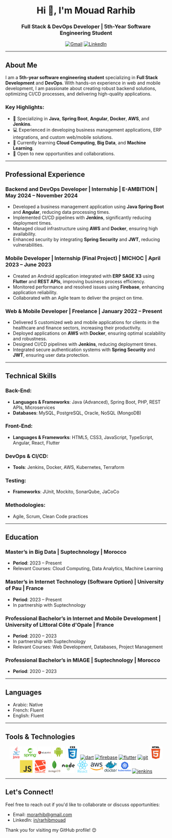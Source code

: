 <h1 align="center">Hi 👋, I'm Mouad Rarhib</h1>
<h3 align="center">Full Stack & DevOps Developer | 5th-Year Software Engineering Student</h3>

<p align="center">
  <a href="mailto:morarhib@gmail.com"><img src="https://img.shields.io/badge/Gmail-D14836?style=for-the-badge&logo=gmail&logoColor=white" alt="Gmail"></a>
  <a href="https://www.linkedin.com/in/rarhibmouad"><img src="https://img.shields.io/badge/LinkedIn-0077B5?style=for-the-badge&logo=linkedin&logoColor=white" alt="LinkedIn"></a>
</p>

---

## About Me

I am a **5th-year software engineering student** specializing in **Full Stack Development** and **DevOps**. With hands-on experience in web and mobile development, I am passionate about creating robust backend solutions, optimizing CI/CD processes, and delivering high-quality applications.

### Key Highlights:
- 🚀 Specializing in **Java**, **Spring Boot**, **Angular**, **Docker**, **AWS**, and **Jenkins**.
- 💻 Experienced in developing business management applications, ERP integrations, and custom web/mobile solutions.
- 🌱 Currently learning **Cloud Computing**, **Big Data**, and **Machine Learning**.
- 🤝 Open to new opportunities and collaborations.

---

## Professional Experience

### Backend and DevOps Developer | Internship | E-AMBITION | May 2024 – November 2024
- Developed a business management application using **Java Spring Boot** and **Angular**, reducing data processing times.
- Implemented CI/CD pipelines with **Jenkins**, significantly reducing deployment times.
- Managed cloud infrastructure using **AWS** and **Docker**, ensuring high availability.
- Enhanced security by integrating **Spring Security** and **JWT**, reducing vulnerabilities.

### Mobile Developer | Internship (Final Project) | MICHOC | April 2023 – June 2023
- Created an Android application integrated with **ERP SAGE X3** using **Flutter** and **REST APIs**, improving business process efficiency.
- Monitored performance and resolved issues using **Firebase**, enhancing application reliability.
- Collaborated with an Agile team to deliver the project on time.

### Web & Mobile Developer | Freelance | January 2022 – Present
- Delivered 5 customized web and mobile applications for clients in the healthcare and finance sectors, increasing their productivity.
- Deployed applications on **AWS** with **Docker**, ensuring optimal scalability and robustness.
- Designed CI/CD pipelines with **Jenkins**, reducing deployment times.
- Integrated secure authentication systems with **Spring Security** and **JWT**, ensuring user data protection.

---

## Technical Skills

### Back-End:
- **Languages & Frameworks**: Java (Advanced), Spring Boot, PHP, REST APIs, Microservices
- **Databases**: MySQL, PostgreSQL, Oracle, NoSQL (MongoDB)

### Front-End:
- **Languages & Frameworks**: HTML5, CSS3, JavaScript, TypeScript, Angular, React, Flutter

### DevOps & CI/CD:
- **Tools**: Jenkins, Docker, AWS, Kubernetes, Terraform

### Testing:
- **Frameworks**: JUnit, Mockito, SonarQube, JaCoCo

### Methodologies:
- Agile, Scrum, Clean Code practices

---

## Education

### Master’s in Big Data | Suptechnology | Morocco
- **Period**: 2023 – Present
- Relevant Courses: Cloud Computing, Data Analytics, Machine Learning

### Master’s in Internet Technology (Software Option) | University of Pau | France
- **Period**: 2023 – Present
- In partnership with Suptechnology

### Professional Bachelor’s in Internet and Mobile Development | University of Littoral Côte d'Opale | France
- **Period**: 2020 – 2023
- In partnership with Suptechnology
- Relevant Courses: Web Development, Databases, Project Management

### Professional Bachelor’s in MIAGE | Suptechnology | Morocco
- **Period**: 2020 – 2023

---

## Languages

- Arabic: Native
- French: Fluent
- English: Fluent

---

## Tools & Technologies

<p align="center">
  <a href="https://www.java.com" target="_blank" rel="noreferrer"><img src="https://raw.githubusercontent.com/devicons/devicon/master/icons/java/java-original-wordmark.svg" alt="java" width="40" height="40"/></a>
  <a href="https://spring.io/projects/spring-boot" target="_blank" rel="noreferrer"><img src="https://raw.githubusercontent.com/devicons/devicon/master/icons/spring/spring-original-wordmark.svg" alt="springboot" width="40" height="40"/></a>
  <a href="https://angular.io" target="_blank" rel="noreferrer"><img src="https://raw.githubusercontent.com/devicons/devicon/master/icons/angularjs/angularjs-original-wordmark.svg" alt="angular" width="40" height="40"/></a>
  <a href="https://developer.android.com" target="_blank" rel="noreferrer"><img src="https://raw.githubusercontent.com/devicons/devicon/master/icons/android/android-original-wordmark.svg" alt="android" width="40" height="40"/></a>
  <a href="https://www.w3schools.com/css/" target="_blank" rel="noreferrer"><img src="https://raw.githubusercontent.com/devicons/devicon/master/icons/css3/css3-original-wordmark.svg" alt="css3" width="40" height="40"/></a>
  <a href="https://dart.dev" target="_blank" rel="noreferrer"><img src="https://www.vectorlogo.zone/logos/dartlang/dartlang-icon.svg" alt="dart" width="40" height="40"/></a>
  <a href="https://firebase.google.com/" target="_blank" rel="noreferrer"><img src="https://www.vectorlogo.zone/logos/firebase/firebase-icon.svg" alt="firebase" width="40" height="40"/></a>
  <a href="https://flutter.dev" target="_blank" rel="noreferrer"><img src="https://www.vectorlogo.zone/logos/flutterio/flutterio-icon.svg" alt="flutter" width="40" height="40"/></a>
  <a href="https://git-scm.com/" target="_blank" rel="noreferrer"><img src="https://www.vectorlogo.zone/logos/git-scm/git-scm-icon.svg" alt="git" width="40" height="40"/></a>
  <a href="https://www.w3.org/html/" target="_blank" rel="noreferrer"><img src="https://raw.githubusercontent.com/devicons/devicon/master/icons/html5/html5-original-wordmark.svg" alt="html5" width="40" height="40"/></a>
  <a href="https://developer.mozilla.org/en-US/docs/Web/JavaScript" target="_blank" rel="noreferrer"><img src="https://raw.githubusercontent.com/devicons/devicon/master/icons/javascript/javascript-original.svg" alt="javascript" width="40" height="40"/></a>
  <a href="https://laravel.com/" target="_blank" rel="noreferrer"><img src="https://raw.githubusercontent.com/devicons/devicon/master/icons/laravel/laravel-plain-wordmark.svg" alt="laravel" width="40" height="40"/></a>
  <a href="https://www.mongodb.com/" target="_blank" rel="noreferrer"><img src="https://raw.githubusercontent.com/devicons/devicon/master/icons/mongodb/mongodb-original-wordmark.svg" alt="mongodb" width="40" height="40"/></a>
  <a href="https://nodejs.org" target="_blank" rel="noreferrer"><img src="https://raw.githubusercontent.com/devicons/devicon/master/icons/nodejs/nodejs-original-wordmark.svg" alt="nodejs" width="40" height="40"/></a>
  <a href="https://reactjs.org/" target="_blank" rel="noreferrer"><img src="https://raw.githubusercontent.com/devicons/devicon/master/icons/react/react-original-wordmark.svg" alt="react" width="40" height="40"/></a>
  <a href="https://aws.amazon.com" target="_blank" rel="noreferrer"><img src="https://raw.githubusercontent.com/devicons/devicon/master/icons/amazonwebservices/amazonwebservices-original-wordmark.svg" alt="aws" width="40" height="40"/></a>
  <a href="https://www.docker.com" target="_blank" rel="noreferrer"><img src="https://raw.githubusercontent.com/devicons/devicon/master/icons/docker/docker-original-wordmark.svg" alt="docker" width="40" height="40"/></a>
  <a href="https://kubernetes.io" target="_blank" rel="noreferrer"><img src="https://raw.githubusercontent.com/devicons/devicon/master/icons/kubernetes/kubernetes-plain-wordmark.svg" alt="kubernetes" width="40" height="40"/></a>
  <a href="https://www.jenkins.io" target="_blank" rel="noreferrer"><img src="https://www.vectorlogo.zone/logos/jenkins/jenkins-icon.svg" alt="jenkins" width="40" height="40"/></a>
</p>

---

## Let's Connect!

Feel free to reach out if you'd like to collaborate or discuss opportunities:
- Email: [morarhib@gmail.com](mailto:morarhib@gmail.com)
- LinkedIn: [in/rarhibmouad](https://www.linkedin.com/in/rarhibmouad)

Thank you for visiting my GitHub profile! 😊
